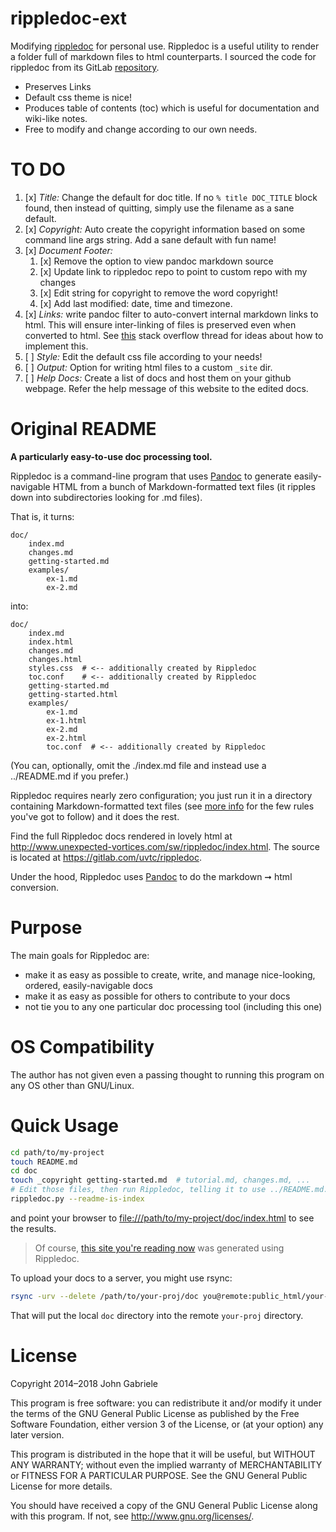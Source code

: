# rippledoc-ext
Modifying [rippledoc](http://www.unexpected-vortices.com/sw/rippledoc/index.html) for personal use. 
Rippledoc is a useful utility to render a folder full of markdown files to html counterparts. I sourced
the code for rippledoc from its GitLab [repository](https://gitlab.com/uvtc/rippledoc).

- Preserves Links
- Default css theme is nice!
- Produces table of contents (toc) which is useful for documentation and wiki-like notes.
- Free to modify and change according to our own needs.

# TO DO

1. [x] *Title:* Change the default for doc title. If no `% title DOC_TITLE` block
   found, then instead of quitting, simply use the filename as a sane default. 
2. [x] *Copyright:* Auto create the copyright information based on some command 
   line args string. Add a sane default with fun name!
3. [x] *Document Footer:* 
   1. [x] Remove the option to view pandoc markdown source 
   2. [x] Update link to rippledoc repo to point to custom repo with my changes
   3. [x] Edit string for copyright to remove the word copyright!
   4. [x] Add last modified: date, time and timezone.
4. [x] *Links:* write pandoc filter to auto-convert internal markdown links
   to html. This will ensure inter-linking of files is preserved even when
   converted to html. See [this](https://stackoverflow.com/q/40993488/9579260)
   stack overflow thread for ideas about how to implement this.
5. [ ] *Style:* Edit the default css file according to your needs!
6. [ ] *Output:* Option for writing html files to a custom `_site` dir.
7. [ ] *Help Docs:* Create a list of docs and host them on your github webpage.
   Refer the help message of this website to the edited docs.
   
    

# Original README

**A particularly easy-to-use doc processing tool.**

Rippledoc is a command-line program that uses
[Pandoc](http://pandoc.org/) to generate easily-navigable HTML from a
bunch of Markdown-formatted text files (it ripples down into
subdirectories looking for .md files).

That is, it turns:

~~~
doc/
    index.md
    changes.md
    getting-started.md
    examples/
        ex-1.md
        ex-2.md
~~~

into:

~~~
doc/
    index.md
    index.html
    changes.md
    changes.html
    styles.css  # <-- additionally created by Rippledoc
    toc.conf    # <-- additionally created by Rippledoc
    getting-started.md
    getting-started.html
    examples/
        ex-1.md
        ex-1.html
        ex-2.md
        ex-2.html
        toc.conf  # <-- additionally created by Rippledoc
~~~

(You can, optionally, omit the ./index.md file and instead use a
../README.md if you prefer.)

Rippledoc requires nearly zero configuration; you just run it in a
directory containing Markdown-formatted text files (see [more
info](more-info.html) for the few rules you've got to follow) and it
does the rest.

Find the full Rippledoc docs rendered in lovely html at
<http://www.unexpected-vortices.com/sw/rippledoc/index.html>. The
source is located at <https://gitlab.com/uvtc/rippledoc>.

Under the hood, Rippledoc uses [Pandoc](http://pandoc.org/) to do the
markdown ➞ html conversion.


Purpose
=======

The main goals for Rippledoc are:

  * make it as easy as possible to create, write, and manage
    nice-looking, ordered, easily-navigable docs
  * make it as easy as possible for others to contribute to your
    docs
  * not tie you to any one particular doc processing tool (including
    this one)


OS Compatibility
================

The author has not given even a passing thought to running this
program on any OS other than GNU/Linux.



Quick Usage
===========

~~~bash
cd path/to/my-project
touch README.md
cd doc
touch _copyright getting-started.md  # tutorial.md, changes.md, ...
# Edit those files, then run Rippledoc, telling it to use ../README.md.
rippledoc.py --readme-is-index
~~~

and point your browser to <file:///path/to/my-project/doc/index.html>
to see the results.

> Of course, [this site you're reading
> now](http://www.unexpected-vortices.com/sw/rippledoc/index.html) was
> generated using Rippledoc.

To upload your docs to a server, you might use rsync:

~~~bash
rsync -urv --delete /path/to/your-proj/doc you@remote:public_html/your-proj
~~~

That will put the local `doc` directory into the remote `your-proj`
directory.



License
=======

Copyright 2014–2018 John Gabriele

This program is free software: you can redistribute it and/or modify
it under the terms of the GNU General Public License as published by
the Free Software Foundation, either version 3 of the License, or (at
your option) any later version.

This program is distributed in the hope that it will be useful,
but WITHOUT ANY WARRANTY; without even the implied warranty of
MERCHANTABILITY or FITNESS FOR A PARTICULAR PURPOSE.  See the
GNU General Public License for more details.

You should have received a copy of the GNU General Public License
along with this program.  If not, see <http://www.gnu.org/licenses/>.
